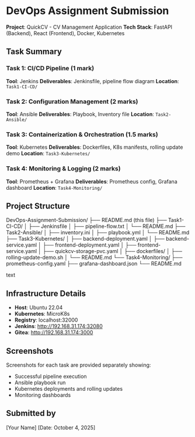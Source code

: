 # DevOps Assignment Submission

**Project**: QuickCV - CV Management Application
**Tech Stack**: FastAPI (Backend), React (Frontend), Docker, Kubernetes

## Task Summary

### Task 1: CI/CD Pipeline (1 mark)
**Tool**: Jenkins
**Deliverables**: Jenkinsfile, pipeline flow diagram
**Location**: `Task1-CI-CD/`

### Task 2: Configuration Management (2 marks)
**Tool**: Ansible
**Deliverables**: Playbook, Inventory file
**Location**: `Task2-Ansible/`

### Task 3: Containerization & Orchestration (1.5 marks)
**Tool**: Kubernetes
**Deliverables**: Dockerfiles, K8s manifests, rolling update demo
**Location**: `Task3-Kubernetes/`

### Task 4: Monitoring & Logging (2 marks)
**Tool**: Prometheus + Grafana
**Deliverables**: Prometheus config, Grafana dashboard
**Location**: `Task4-Monitoring/`

## Project Structure
DevOps-Assignment-Submission/
├── README.md (this file)
├── Task1-CI-CD/
│ ├── Jenkinsfile
│ ├── pipeline-flow.txt
│ └── README.md
├── Task2-Ansible/
│ ├── inventory.ini
│ ├── playbook.yml
│ └── README.md
├── Task3-Kubernetes/
│ ├── backend-deployment.yaml
│ ├── backend-service.yaml
│ ├── frontend-deployment.yaml
│ ├── frontend-service.yaml
│ ├── quickcv-storage-pvc.yaml
│ ├── dockerfiles/
│ ├── rolling-update-demo.sh
│ └── README.md
└── Task4-Monitoring/
├── prometheus-config.yaml
├── grafana-dashboard.json
└── README.md

text

## Infrastructure Details
- **Host**: Ubuntu 22.04
- **Kubernetes**: MicroK8s
- **Registry**: localhost:32000
- **Jenkins**: http://192.168.31.174:32080
- **Gitea**: http://192.168.31.174:3000

## Screenshots
Screenshots for each task are provided separately showing:
- Successful pipeline execution
- Ansible playbook run
- Kubernetes deployments and rolling updates
- Monitoring dashboards

## Submitted by
[Your Name]
[Date: October 4, 2025]
